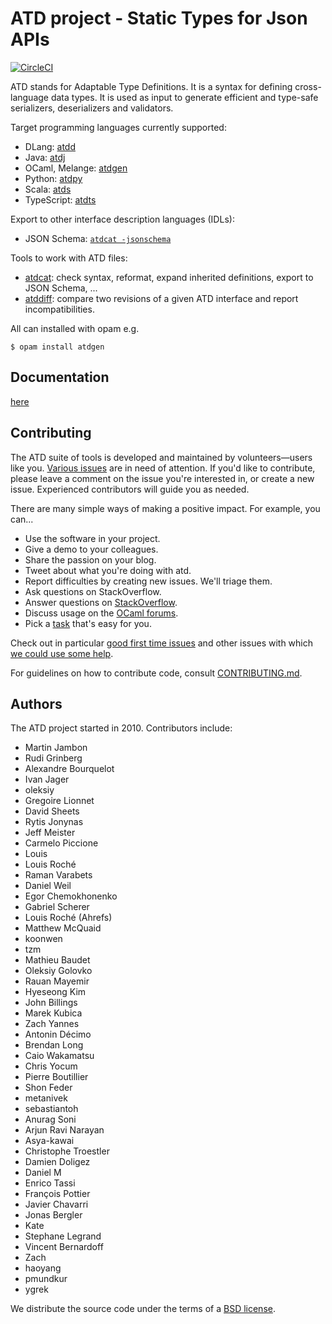 ATD project - Static Types for Json APIs
==

[![CircleCI](https://circleci.com/gh/ahrefs/atd/tree/master.svg?style=svg)](https://circleci.com/gh/ahrefs/atd/tree/master)

ATD stands for Adaptable Type Definitions. It is a syntax for defining
cross-language data types. It is used as input to generate efficient
and type-safe serializers, deserializers and validators.

Target programming languages currently supported:
* DLang: [atdd](atdd)
* Java: [atdj](atdj)
* OCaml, Melange: [atdgen](atdgen)
* Python: [atdpy](atdpy)
* Scala: [atds](atds)
* TypeScript: [atdts](atdts)

Export to other interface description languages (IDLs):
* JSON Schema: [`atdcat -jsonschema`](atdcat)

Tools to work with ATD files:
* [atdcat](atdcat): check syntax, reformat, expand inherited definitions,
  export to JSON Schema, ...
* [atddiff](atddiff): compare two revisions of a given ATD interface and
  report incompatibilities.

All can installed with opam e.g.
```
$ opam install atdgen
```

Documentation
--

[here](http://atd.readthedocs.io/)

Contributing
--

The ATD suite of tools is developed and maintained by
volunteers&mdash;users like you.
[Various issues](https://github.com/ahrefs/atd/issues) are in need
of attention. If you'd like to contribute, please leave a comment on the
issue you're interested in, or create a new issue. Experienced
contributors will guide you as needed.

There are many simple ways of making a positive impact. For example,
you can...

* Use the software in your project.
* Give a demo to your colleagues.
* Share the passion on your blog.
* Tweet about what you're doing with atd.
* Report difficulties by creating new issues. We'll triage them.
* Ask questions on StackOverflow.
* Answer questions on
  [StackOverflow](https://stackoverflow.com/search?q=atdgen).
* Discuss usage on the [OCaml forums](https://discuss.ocaml.org/).
* Pick a [task](https://github.com/ahrefs/atd/issues) that's easy for you.

Check out in particular
[good first time issues](https://github.com/ahrefs/atd/issues?q=is%3Aissue+is%3Aopen+label%3A%22good+first+time+issue%22)
and other issues with which
[we could use some
help](https://github.com/ahrefs/atd/issues?q=is%3Aissue+is%3Aopen+label%3A%22help+wanted%22).

For guidelines on how to contribute code, consult
[CONTRIBUTING.md](CONTRIBUTING.md).

Authors
--

<!-- The list of contributors was obtained with:
       git shortlog -s -n | cut -f2 | sed -e 's/^/* /'

     Let's try to refresh it once in a while.
-->
The ATD project started in 2010. Contributors include:

* Martin Jambon
* Rudi Grinberg
* Alexandre Bourquelot
* Ivan Jager
* oleksiy
* Gregoire Lionnet
* David Sheets
* Rytis Jonynas
* Jeff Meister
* Carmelo Piccione
* Louis
* Louis Roché
* Raman Varabets
* Daniel Weil
* Egor Chemokhonenko
* Gabriel Scherer
* Louis Roché (Ahrefs)
* Matthew McQuaid
* koonwen
* tzm
* Mathieu Baudet
* Oleksiy Golovko
* Rauan Mayemir
* Hyeseong Kim
* John Billings
* Marek Kubica
* Zach Yannes
* Antonin Décimo
* Brendan Long
* Caio Wakamatsu
* Chris Yocum
* Pierre Boutillier
* Shon Feder
* metanivek
* sebastiantoh
* Anurag Soni
* Arjun Ravi Narayan
* Asya-kawai
* Christophe Troestler
* Damien Doligez
* Daniel M
* Enrico Tassi
* François Pottier
* Javier Chavarri
* Jonas Bergler
* Kate
* Stephane Legrand
* Vincent Bernardoff
* Zach
* haoyang
* pmundkur
* ygrek

We distribute the source code under the terms of a [BSD license](LICENSE.md).
